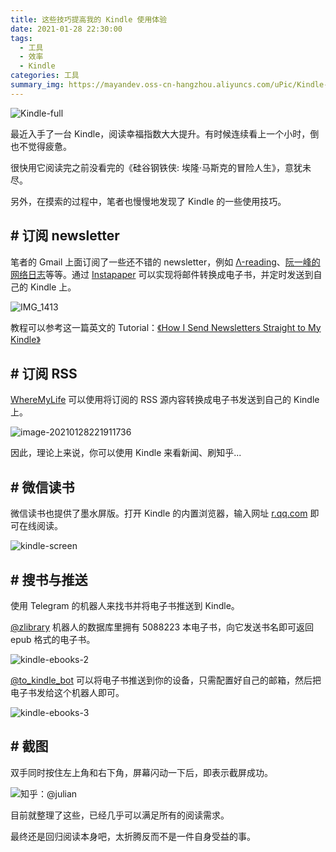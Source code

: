 ```yaml
---
title: 这些技巧提高我的 Kindle 使用体验
date: 2021-01-28 22:30:00
tags: 
  - 工具
  - 效率
  - Kindle
categories: 工具
summary_img: https://mayandev.oss-cn-hangzhou.aliyuncs.com/uPic/Kindle-full.png
---
```


![Kindle-full](https://mayandev.oss-cn-hangzhou.aliyuncs.com/uPic/Kindle-full.png)



最近入手了一台 Kindle，阅读幸福指数大大提升。有时候连续看上一个小时，倒也不觉得疲惫。

很快用它阅读完之前没看完的《硅谷钢铁侠: 埃隆·马斯克的冒险人生》，意犹未尽。

另外，在摸索的过程中，笔者也慢慢地发现了 Kindle 的一些使用技巧。

## # 订阅 newsletter

笔者的 Gmail 上面订阅了一些还不错的 newsletter，例如 [Λ-reading](https://rizime.substack.com/)、[阮一峰的网络日志](http://www.ruanyifeng.com/blog/)等等。通过 [Instapaper](https://www.instapaper.com/) 可以实现将邮件转换成电子书，并定时发送到自己的 Kindle 上。

![IMG_1413](https://mayandev.oss-cn-hangzhou.aliyuncs.com/uPic/IMG_1413.JPG)

教程可以参考这一篇英文的 Tutorial：[《How I Send Newsletters Straight to My Kindle》](https://medium.com/@saradgore/how-i-send-newsletters-straight-to-my-kindle-b7b33cdb8005)

## # 订阅 RSS

[WhereMyLife](https://wheremylife.cn/) 可以使用将订阅的 RSS 源内容转换成电子书发送到自己的 Kindle 上。

![image-20210128221911736](https://mayandev.oss-cn-hangzhou.aliyuncs.com/uPic/image-20210128221911736.png)

因此，理论上来说，你可以使用 Kindle 来看新闻、刷知乎...

## # 微信读书

微信读书也提供了墨水屏版。打开 Kindle 的内置浏览器，输入网址 <u>r.qq.com</u> 即可在线阅读。

![kindle-screen](https://mayandev.oss-cn-hangzhou.aliyuncs.com/uPic/kindle-screen.png)

## # 搜书与推送

使用 Telegram 的机器人来找书并将电子书推送到 Kindle。

<u>@zlibrary</u> 机器人的数据库里拥有 5088223 本电子书，向它发送书名即可返回 epub 格式的电子书。

![kindle-ebooks-2](https://mayandev.oss-cn-hangzhou.aliyuncs.com/uPic/kindle-ebooks-2.png)

<u>@to_kindle_bot</u> 可以将电子书推送到你的设备，只需配置好自己的邮箱，然后把电子书发给这个机器人即可。

![kindle-ebooks-3](https://mayandev.oss-cn-hangzhou.aliyuncs.com/uPic/kindle-ebooks-3.png)

## # 截图

双手同时按住左上角和右下角，屏幕闪动一下后，即表示截屏成功。

![知乎：@julian](https://mayandev.oss-cn-hangzhou.aliyuncs.com/uPic/76b533597ac9a5609eef662116d7094c_720w.jpg)



目前就整理了这些，已经几乎可以满足所有的阅读需求。

最终还是回归阅读本身吧，太折腾反而不是一件自身受益的事。


